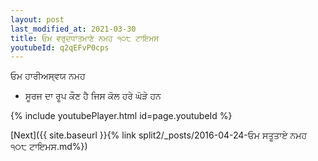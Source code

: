 ```yaml
---
layout: post
last_modified_at: 2021-03-30
title: ਓਮ ਵਰੁਦਧਾਤਮਾਣੇ ਨਮਹ ੧੦੮ ਟਾਇਮਸ
youtubeId: q2qEFvP0cps
---
```

 
 
 ਓਮ ਹਾਰੀਅਸ੍ਵਯ ਨਮਹ  
 
 -  ਸੂਰਜ ਦਾ ਰੂਪ ਕੌਣ ਹੈ ਜਿਸ ਕੋਲ ਹਰੇ ਘੋੜੇ ਹਨ 
 
  
 
  
 
 
 
 
 
 


{% include youtubePlayer.html id=page.youtubeId %}
 
[Next]({{ site.baseurl }}{% link  split2/_posts/2016-04-24-ਓਮ ਸਤੂਤਾਏ ਨਮਹ  ੧੦੮ ਟਾਇਮਸ.md%})
 

